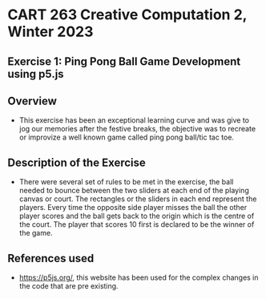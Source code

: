 # CART 263 Creative Computation 2, Winter 2023 

## Exercise 1: Ping Pong Ball Game Development using p5.js 

## Overview 

* This exercise has been an exceptional learning curve and was give to jog our memories after the festive breaks, the objective was to recreate or improvize a well known game called ping pong ball/tic tac toe. 

## Description of the Exercise 

* There were several set of rules to be met in the exercise, the ball needed to bounce between the two sliders at each end of the playing canvas or court. The rectangles or the sliders in each end represent the players. Every time the opposite side player misses the ball the other player scores and the ball gets back to the origin which is the centre of the court. The player that scores 10 first is declared to be the winner of the game. 

## References used 

* https://p5js.org/, this website has been used for the complex changes in the code that are pre existing. 
